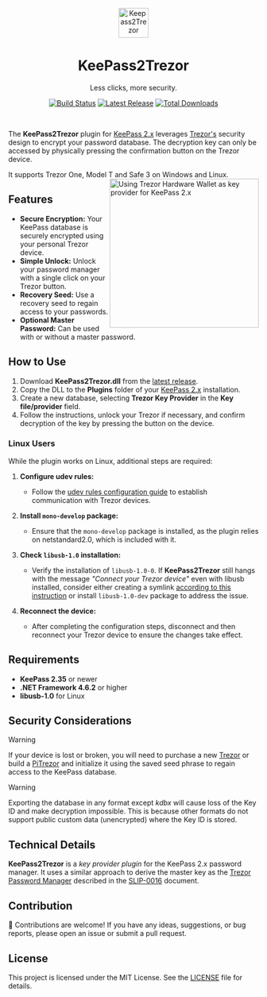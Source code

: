<p align="center"><img src="images/kp2t_logo.svg" alt="Keepass2Trezor" height="60"/></p>

<h1 align="center">KeePass2Trezor</h1>
<p align="center">Less clicks, more security.</p>

<p align="center">
  <a href="https://github.com/vnau/keepass2trezor/actions/workflows/build.yml"><img src="https://github.com/vnau/keepass2trezor/actions/workflows/build.yml/badge.svg?color=gray" alt="Build Status"/></a>
  <a href="https://github.com/vnau/keepass2trezor/releases/latest"><img src="https://img.shields.io/github/release/vnau/keepass2trezor" alt="Latest Release"/></a>
  <a href="https://github.com/vnau/keepass2trezor/releases/latest/download/keepass2trezor.zip"><img src="https://img.shields.io/github/downloads/vnau/keepass2trezor/total.svg" alt="Total Downloads"/></a>
</p>
<br/>

The **KeePass2Trezor** plugin for [KeePass 2.x](https://keepass.info/) leverages [Trezor's](https://trezor.io/) security design to encrypt your password database. The decryption key can only be accessed by physically pressing the confirmation button on the Trezor device.

It supports Trezor One, Model T and Safe 3 on Windows and Linux.
<img align="right" width="300" height="300" alt="Using Trezor Hardware Wallet as key provider for KeePass 2.x" src="images/kp2t_animation.gif">

## Features

- **Secure Encryption:** Your KeePass database is securely encrypted using your personal Trezor device.
- **Simple Unlock:** Unlock your password manager with a single click on your Trezor button.
- **Recovery Seed:** Use a recovery seed to regain access to your passwords.
- **Optional Master Password:** Can be used with or without a master password.

## How to Use

1. Download **KeePass2Trezor.dll** from the [latest release](https://github.com/vnau/keepass2trezor/releases).
2. Copy the DLL to the **Plugins** folder of your [KeePass 2.x](https://keepass.info/) installation.
3. Create a new database, selecting **Trezor Key Provider** in the **Key file/provider** field.
4. Follow the instructions, unlock your Trezor if necessary, and confirm decryption of the key by pressing the button on the device.

### Linux Users

While the plugin works on Linux, additional steps are required:

1. **Configure udev rules:**
   - Follow the [udev rules configuration guide](https://trezor.io/learn/a/udev-rules) to establish communication with Trezor devices.

2. **Install `mono-develop` package:**
   - Ensure that the `mono-develop` package is installed, as the plugin relies on netstandard2.0, which is included with it.

3. **Check `libusb-1.0` installation:**
   - Verify the installation of `libusb-1.0-0`. If **KeePass2Trezor** still hangs with the message _"Connect your Trezor device"_ even with libusb installed, consider either creating a symlink [according to this instruction](https://github.com/LibUsbDotNet/LibUsbDotNet?tab=readme-ov-file#linux-users) or install `libusb-1.0-dev` package to address the issue.

4. **Reconnect the device:**
   - After completing the configuration steps, disconnect and then reconnect your Trezor device to ensure the changes take effect.

## Requirements

- **KeePass 2.35** or newer
- **.NET Framework 4.6.2** or higher
- **libusb-1.0** for Linux

## Security Considerations

> [!WARNING]
> If your device is lost or broken, you will need to purchase a new [Trezor](https://trezor.io/) or build a [PiTrezor](https://www.pitrezor.com) and initialize it using the saved seed phrase to regain access to the KeePass database.

> [!WARNING]
> Exporting the database in any format except _kdbx_ will cause loss of the Key ID and make decryption impossible. This is because other formats do not support public custom data (unencrypted) where the Key ID is stored.

## Technical Details

**KeePass2Trezor** is a _key provider plugin_ for the KeePass 2.x password manager. It uses a similar approach to derive the master key as the [Trezor Password Manager](https://trezor.io/passwords/) described in the [SLIP-0016](https://github.com/satoshilabs/slips/blob/master/slip-0016.md) document.

## Contribution

🌱 Contributions are welcome! If you have any ideas, suggestions, or bug reports, please open an issue or submit a pull request.

## License

This project is licensed under the MIT License. See the [LICENSE](LICENSE) file for details.
